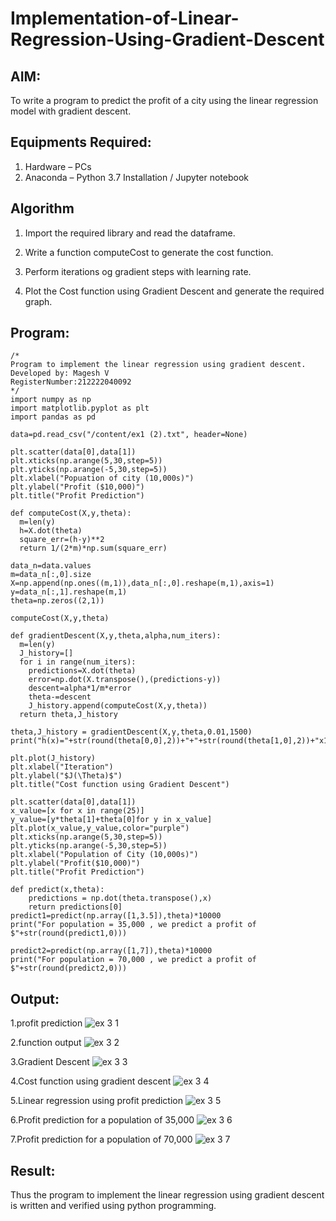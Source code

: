 # Implementation-of-Linear-Regression-Using-Gradient-Descent

## AIM:
To write a program to predict the profit of a city using the linear regression model with gradient descent.

## Equipments Required:
1. Hardware – PCs
2. Anaconda – Python 3.7 Installation / Jupyter notebook

## Algorithm
1. Import the required library and read the dataframe.

2. Write a function computeCost to generate the cost function.

3. Perform iterations og gradient steps with learning rate.

4. Plot the Cost function using Gradient Descent and generate the required graph. 

## Program:
```
/*
Program to implement the linear regression using gradient descent.
Developed by: Magesh V
RegisterNumber:212222040092
*/
import numpy as np
import matplotlib.pyplot as plt
import pandas as pd

data=pd.read_csv("/content/ex1 (2).txt", header=None)

plt.scatter(data[0],data[1])
plt.xticks(np.arange(5,30,step=5))
plt.yticks(np.arange(-5,30,step=5))
plt.xlabel("Popuation of city (10,000s)")
plt.ylabel("Profit ($10,000)")
plt.title("Profit Prediction")

def computeCost(X,y,theta):
  m=len(y)
  h=X.dot(theta)
  square_err=(h-y)**2
  return 1/(2*m)*np.sum(square_err)

data_n=data.values
m=data_n[:,0].size
X=np.append(np.ones((m,1)),data_n[:,0].reshape(m,1),axis=1)
y=data_n[:,1].reshape(m,1)
theta=np.zeros((2,1))

computeCost(X,y,theta)

def gradientDescent(X,y,theta,alpha,num_iters):
  m=len(y)
  J_history=[]
  for i in range(num_iters):
    predictions=X.dot(theta)
    error=np.dot(X.transpose(),(predictions-y))
    descent=alpha*1/m*error
    theta-=descent
    J_history.append(computeCost(X,y,theta))
  return theta,J_history

theta,J_history = gradientDescent(X,y,theta,0.01,1500)
print("h(x)="+str(round(theta[0,0],2))+"+"+str(round(theta[1,0],2))+"x1")

plt.plot(J_history)
plt.xlabel("Iteration")
plt.ylabel("$J(\Theta)$")
plt.title("Cost function using Gradient Descent")

plt.scatter(data[0],data[1])
x_value=[x for x in range(25)]
y_value=[y*theta[1]+theta[0]for y in x_value]
plt.plot(x_value,y_value,color="purple")
plt.xticks(np.arange(5,30,step=5))
plt.yticks(np.arange(-5,30,step=5))
plt.xlabel("Population of City (10,000s)")
plt.ylabel("Profit($10,000)")
plt.title("Profit Prediction")

def predict(x,theta):
    predictions = np.dot(theta.transpose(),x)
    return predictions[0]
predict1=predict(np.array([1,3.5]),theta)*10000
print("For population = 35,000 , we predict a profit of $"+str(round(predict1,0)))

predict2=predict(np.array([1,7]),theta)*10000
print("For population = 70,000 , we predict a profit of $"+str(round(predict2,0)))
```

## Output:
1.profit prediction
![ex 3 1](https://github.com/magesh534/Implementation-of-Linear-Regression-Using-Gradient-Descent/assets/135577936/b516bb5c-f151-429d-bf50-75dbdd9e734a)


2.function output
![ex 3 2](https://github.com/magesh534/Implementation-of-Linear-Regression-Using-Gradient-Descent/assets/135577936/ce1dcc68-c409-4861-93e6-f229f561f04f)


3.Gradient Descent
![ex 3 3](https://github.com/magesh534/Implementation-of-Linear-Regression-Using-Gradient-Descent/assets/135577936/6e93a706-8ec6-44dc-8b83-d0e863191ca2)


4.Cost function using gradient descent
![ex 3 4](https://github.com/magesh534/Implementation-of-Linear-Regression-Using-Gradient-Descent/assets/135577936/1fda2603-8672-4fcf-a079-953fb5295842)


5.Linear regression using profit prediction
![ex 3 5](https://github.com/magesh534/Implementation-of-Linear-Regression-Using-Gradient-Descent/assets/135577936/fdcf5fa4-096f-40ce-8d41-e056db1efe41)


6.Profit prediction for a population of 35,000
![ex 3 6](https://github.com/magesh534/Implementation-of-Linear-Regression-Using-Gradient-Descent/assets/135577936/d55826b0-a39c-43c7-a491-fa08f39bb9a5)


7.Profit prediction for a population of 70,000
![ex 3 7](https://github.com/magesh534/Implementation-of-Linear-Regression-Using-Gradient-Descent/assets/135577936/dbbae8c9-90ad-4d31-9ba3-23f59f1238a3)



## Result:
Thus the program to implement the linear regression using gradient descent is written and verified using python programming.
